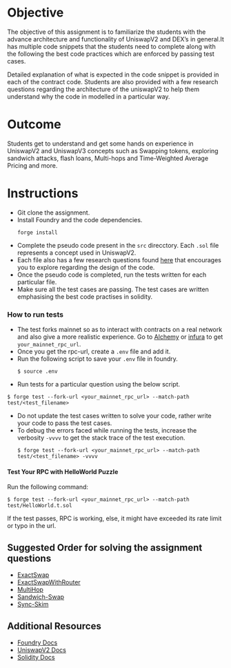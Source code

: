 # Objective

The objective of this assignment is to familiarize the students with the advance architecture and functionality of UniswapV2 and DEX’s in general.It has multiple code snippets that the students need to complete along with the following the best code practices which are enforced by passing test cases.

Detailed explanation of what is expected in the code snippet is provided in each of the contract code.
Students are also provided with a few research questions regarding the architecture of the uniswapV2 to help them understand why the code in modelled in a particular way. 

# Outcome

Students get to understand and get some hands on experience in UniswapV2 and UniswapV3 concepts such as Swapping tokens, exploring sandwich attacks, flash loans, Multi-hops and Time-Weighted Average Pricing and more.

# Instructions
- Git clone the assignment.
- Install Foundry and the code dependencies.
  ```shell
  forge install
  ```
- Complete the pseudo code present in the `src` direcctory. Each `.sol` file represents a concept used in UniswapV2.
- Each file also has a few research questions found [here](./Research-Questions.md) that encourages you to explore regarding the design of the code.
- Once the pseudo code is completed, run the tests written for each particular file.
- Make sure all the test cases are passing. The test cases are written emphasising the best code practises in solidity.

### How to run tests

- The test forks mainnet so as to interact with contracts on a real network and also give a more realistic experience. Go to [Alchemy](https://alchemy.com) or [infura](https:/infura.io) 
to get `your_mainnet_rpc_url`.
- Once you get the rpc-url, create a `.env` file and add it.
- Run the following script to save your `.env` file in foundry.
  ```shell
  $ source .env
  ```
- Run tests for a particular question using the below script.   
```shell
$ forge test --fork-url <your_mainnet_rpc_url> --match-path test/<test_filename> 
```
- Do not update the test cases written to solve your code, rather write your code to pass the test cases.
- To debug the errors faced while running the tests, increase the verbosity `-vvvv` to get the stack trace of the test execution.
  ```shell
  $ forge test --fork-url <your_mainnet_rpc_url> --match-path test/<test_filename> -vvvv
  ```

#### Test Your RPC with HelloWorld Puzzle

Run the following command:
```shell
$ forge test --fork-url <your_mainnet_rpc_url> --match-path test/HelloWorld.t.sol
```
If the test passes, RPC is working, else, it might have exceeded its rate limit or typo in the url.

## Suggested Order for solving the assignment questions
- [ExactSwap](./src/ExactSwap.sol)
- [ExactSwapWithRouter](./src/ExactSwapWithRouter.sol)
- [MultiHop](./src/MultiHop.sol)
- [Sandwich-Swap](./src/SandwichSwap.sol)
- [Sync-Skim](./src/SyncAndSkim.sol)

## Additional Resources
- [Foundry Docs](https://book.getfoundry.sh/)
- [UniswapV2 Docs](https://docs.uniswap.org/contracts/v2/overview)
- [Solidity Docs](https://soliditylang.org/)